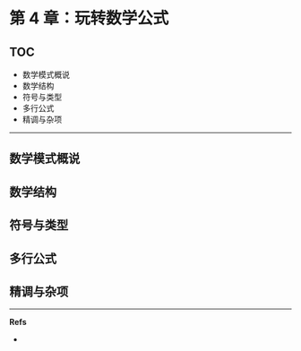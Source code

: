 第 4 章：玩转数学公式
=====================

## TOC

* 数学模式概说
* 数学结构
* 符号与类型
* 多行公式
* 精调与杂项

---

## 数学模式概说
## 数学结构
## 符号与类型
## 多行公式
## 精调与杂项



---

**Refs**

* 